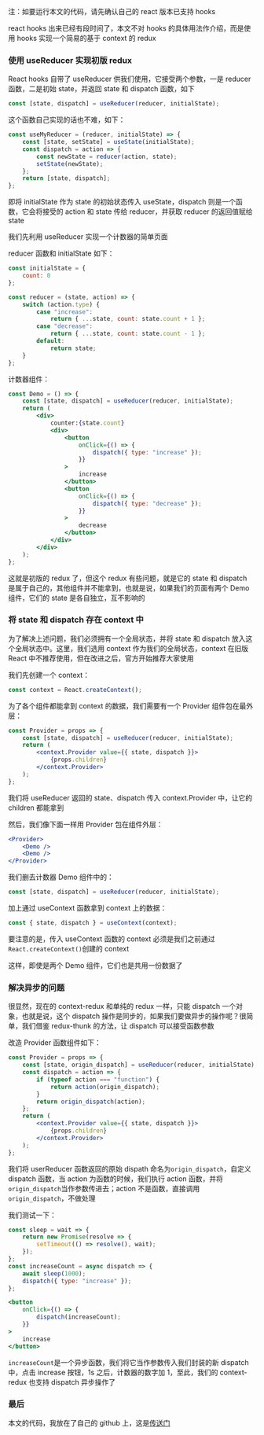 注：如要运行本文的代码，请先确认自己的 react 版本已支持 hooks

react hooks 出来已经有段时间了，本文不对 hooks 的具体用法作介绍，而是使用 hooks 实现一个简易的基于 context 的 redux

### 使用 useReducer 实现初版 redux

React hooks 自带了 useReducer 供我们使用，它接受两个参数，一是 reducer 函数，二是初始 state，并返回 state 和 dispatch 函数，如下

```js
const [state, dispatch] = useReducer(reducer, initialState);
```

这个函数自己实现的话也不难，如下：

```js
const useMyReducer = (reducer, initialState) => {
	const [state, setState] = useState(initialState);
	const dispatch = action => {
		const newState = reducer(action, state);
		setState(newState);
	};
	return [state, dispatch];
};
```

即将 initialState 作为 state 的初始状态传入 useState，dispatch 则是一个函数，它会将接受的 action 和 state 传给 reducer，并获取 reducer 的返回值赋给 state

我们先利用 useReducer 实现一个计数器的简单页面

reducer 函数和 initialState 如下：

```js
const initialState = {
	count: 0
};

const reducer = (state, action) => {
	switch (action.type) {
		case "increase":
			return { ...state, count: state.count + 1 };
		case "decrease":
			return { ...state, count: state.count - 1 };
		default:
			return state;
	}
};
```

计数器组件：

```jsx
const Demo = () => {
	const [state, dispatch] = useReducer(reducer, initialState);
	return (
		<div>
			counter:{state.count}
			<div>
				<button
					onClick={() => {
						dispatch({ type: "increase" });
					}}
				>
					increase
				</button>
				<button
					onClick={() => {
						dispatch({ type: "decrease" });
					}}
				>
					decrease
				</button>
			</div>
		</div>
	);
};
```

这就是初版的 redux 了，但这个 redux 有些问题，就是它的 state 和 dispatch 是属于自己的，其他组件并不能拿到，也就是说，如果我们的页面有两个 Demo 组件，它们的 state 是各自独立，互不影响的

### 将 state 和 dispatch 存在 context 中

为了解决上述问题，我们必须拥有一个全局状态，并将 state 和 dispatch 放入这个全局状态中。这里，我们选用 context 作为我们的全局状态，context 在旧版 React 中不推荐使用，但在改进之后，官方开始推荐大家使用

我们先创建一个 context：

```js
const context = React.createContext();
```

为了各个组件都能拿到 context 的数据，我们需要有一个 Provider 组件包在最外层：

```jsx
const Provider = props => {
	const [state, dispatch] = useReducer(reducer, initialState);
	return (
		<context.Provider value={{ state, dispatch }}>
			{props.children}
		</context.Provider>
	);
};
```

我们将 useReducer 返回的 state、dispatch 传入 context.Provider 中，让它的 children 都能拿到

然后，我们像下面一样用 Provider 包在组件外层：

```jsx
<Provider>
	<Demo />
	<Demo />
</Provider>
```

我们删去计数器 Demo 组件中的：

```js
const [state, dispatch] = useReducer(reducer, initialState);
```

加上通过 useContext 函数拿到 context 上的数据：

```js
const { state, dispatch } = useContext(context);
```

要注意的是，传入 useContext 函数的 context 必须是我们之前通过`React.createContext()`创建的 context

这样，即使是两个 Demo 组件，它们也是共用一份数据了

### 解决异步的问题

很显然，现在的 context-redux 和单纯的 redux 一样，只能 dispatch 一个对象，也就是说，这个 dispatch 操作是同步的，如果我们要做异步的操作呢？很简单，我们借鉴 redux-thunk 的方法，让 dispatch 可以接受函数参数

改造 Provider 函数组件如下：

```jsx
const Provider = props => {
	const [state, origin_dispatch] = useReducer(reducer, initialState);
	const dispatch = action => {
		if (typeof action === "function") {
			return action(origin_dispatch);
		}
		return origin_dispatch(action);
	};
	return (
		<context.Provider value={{ state, dispatch }}>
			{props.children}
		</context.Provider>
	);
};
```

我们将 userReducer 函数返回的原始 dispath 命名为`origin_dispatch`，自定义 dispatch 函数，当 action 为函数的时候，我们执行 action 函数，并将`origin_dispatch`当作参数传进去；action 不是函数，直接调用`origin_dispatch`，不做处理

我们测试一下：

```js
const sleep = wait => {
	return new Promise(resolve => {
		setTimeout(() => resolve(), wait);
	});
};
const increaseCount = async dispatch => {
	await sleep(1000);
	dispatch({ type: "increase" });
};
```

```jsx
<button
	onClick={() => {
		dispatch(increaseCount);
	}}
>
	increase
</button>
```

`increaseCount`是一个异步函数，我们将它当作参数传入我们封装的新 dispatch 中，点击 increase 按钮，1s 之后，计数器的数字加 1，至此，我们的 context-redux 也支持 dispatch 异步操作了

### 最后

本文的代码，我放在了自己的 github 上，这是[传送门](https://github.com/Bowen7/context-redux-demo)

